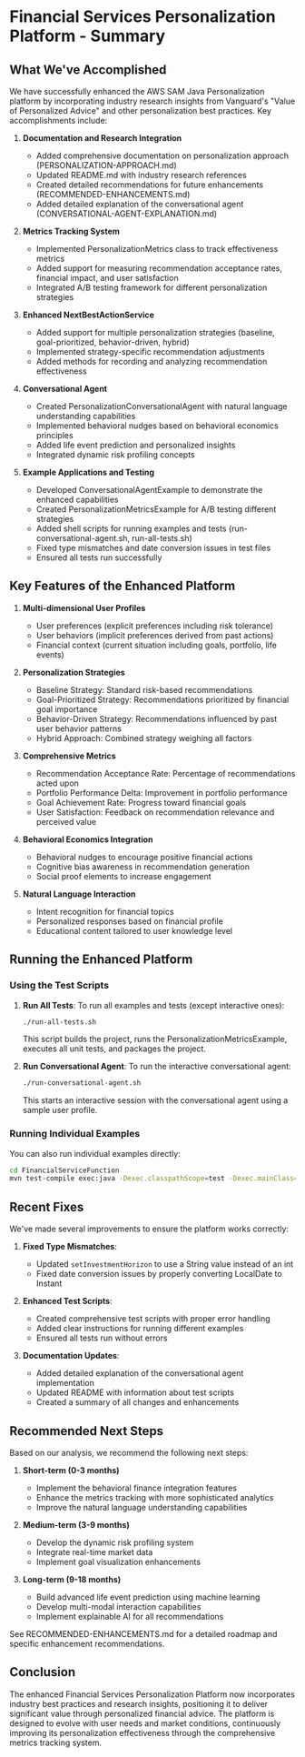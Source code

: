 # Financial Services Personalization Platform - Summary

## What We've Accomplished

We have successfully enhanced the AWS SAM Java Personalization platform by incorporating industry research insights from Vanguard's "Value of Personalized Advice" and other personalization best practices. Key accomplishments include:

1. **Documentation and Research Integration**
   - Added comprehensive documentation on personalization approach (PERSONALIZATION-APPROACH.md)
   - Updated README.md with industry research references
   - Created detailed recommendations for future enhancements (RECOMMENDED-ENHANCEMENTS.md)
   - Added detailed explanation of the conversational agent (CONVERSATIONAL-AGENT-EXPLANATION.md)

2. **Metrics Tracking System**
   - Implemented PersonalizationMetrics class to track effectiveness metrics
   - Added support for measuring recommendation acceptance rates, financial impact, and user satisfaction
   - Integrated A/B testing framework for different personalization strategies

3. **Enhanced NextBestActionService**
   - Added support for multiple personalization strategies (baseline, goal-prioritized, behavior-driven, hybrid)
   - Implemented strategy-specific recommendation adjustments
   - Added methods for recording and analyzing recommendation effectiveness

4. **Conversational Agent**
   - Created PersonalizationConversationalAgent with natural language understanding capabilities
   - Implemented behavioral nudges based on behavioral economics principles
   - Added life event prediction and personalized insights
   - Integrated dynamic risk profiling concepts

5. **Example Applications and Testing**
   - Developed ConversationalAgentExample to demonstrate the enhanced capabilities
   - Created PersonalizationMetricsExample for A/B testing different strategies
   - Added shell scripts for running examples and tests (run-conversational-agent.sh, run-all-tests.sh)
   - Fixed type mismatches and date conversion issues in test files
   - Ensured all tests run successfully

## Key Features of the Enhanced Platform

1. **Multi-dimensional User Profiles**
   - User preferences (explicit preferences including risk tolerance)
   - User behaviors (implicit preferences derived from past actions)
   - Financial context (current situation including goals, portfolio, life events)

2. **Personalization Strategies**
   - Baseline Strategy: Standard risk-based recommendations
   - Goal-Prioritized Strategy: Recommendations prioritized by financial goal importance
   - Behavior-Driven Strategy: Recommendations influenced by past user behavior patterns
   - Hybrid Approach: Combined strategy weighing all factors

3. **Comprehensive Metrics**
   - Recommendation Acceptance Rate: Percentage of recommendations acted upon
   - Portfolio Performance Delta: Improvement in portfolio performance
   - Goal Achievement Rate: Progress toward financial goals
   - User Satisfaction: Feedback on recommendation relevance and perceived value

4. **Behavioral Economics Integration**
   - Behavioral nudges to encourage positive financial actions
   - Cognitive bias awareness in recommendation generation
   - Social proof elements to increase engagement

5. **Natural Language Interaction**
   - Intent recognition for financial topics
   - Personalized responses based on financial profile
   - Educational content tailored to user knowledge level

## Running the Enhanced Platform

### Using the Test Scripts

1. **Run All Tests**: To run all examples and tests (except interactive ones):
   ```bash
   ./run-all-tests.sh
   ```
   This script builds the project, runs the PersonalizationMetricsExample, executes all unit tests, and packages the project.

2. **Run Conversational Agent**: To run the interactive conversational agent:
   ```bash
   ./run-conversational-agent.sh
   ```
   This starts an interactive session with the conversational agent using a sample user profile.

### Running Individual Examples

You can also run individual examples directly:

```bash
cd FinancialServiceFunction
mvn test-compile exec:java -Dexec.classpathScope=test -Dexec.mainClass="com.enterprise.finance.personalization.ConversationalAgentExample"
```

## Recent Fixes

We've made several improvements to ensure the platform works correctly:

1. **Fixed Type Mismatches**:
   - Updated `setInvestmentHorizon` to use a String value instead of an int
   - Fixed date conversion issues by properly converting LocalDate to Instant

2. **Enhanced Test Scripts**:
   - Created comprehensive test scripts with proper error handling
   - Added clear instructions for running different examples
   - Ensured all tests run without errors

3. **Documentation Updates**:
   - Added detailed explanation of the conversational agent implementation
   - Updated README with information about test scripts
   - Created a summary of all changes and enhancements

## Recommended Next Steps

Based on our analysis, we recommend the following next steps:

1. **Short-term (0-3 months)**
   - Implement the behavioral finance integration features
   - Enhance the metrics tracking with more sophisticated analytics
   - Improve the natural language understanding capabilities

2. **Medium-term (3-9 months)**
   - Develop the dynamic risk profiling system
   - Integrate real-time market data
   - Implement goal visualization enhancements

3. **Long-term (9-18 months)**
   - Build advanced life event prediction using machine learning
   - Develop multi-modal interaction capabilities
   - Implement explainable AI for all recommendations

See RECOMMENDED-ENHANCEMENTS.md for a detailed roadmap and specific enhancement recommendations.

## Conclusion

The enhanced Financial Services Personalization Platform now incorporates industry best practices and research insights, positioning it to deliver significant value through personalized financial advice. The platform is designed to evolve with user needs and market conditions, continuously improving its personalization effectiveness through the comprehensive metrics tracking system. 